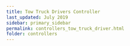 ```yaml
---
title: Tow Truck Drivers Controller
last_updated: July 2019
sidebar: primary_sidebar
permalink: controllers_tow_truck_driver.html
folder: controllers
---
```

